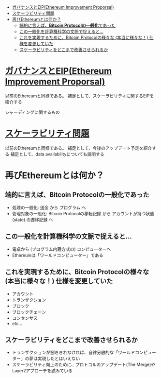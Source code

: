 - [ガバナンスとEIP(Ethereum Improvement Proporsal)](#ガバナンスとeipethereum-improvement-proporsal)
- [スケーラビリティ問題](#スケーラビリティ問題)
- [再びEthereumとは何か？](#再びethereumとは何か)
  - [端的に言えば、**Bitcoin Protocolの一般化**であった](#端的に言えばbitcoin-protocolの一般化であった)
  - [この一般化を計算機科学の文脈で捉えると...](#この一般化を計算機科学の文脈で捉えると)
  - [これを実現するために、Bitcoin Protocolの様々な (本当に様々な！) 仕様を変更していた](#これを実現するためにbitcoin-protocolの様々な-本当に様々な-仕様を変更していた)
  - [スケーラビリティをどこまで改善させられるか](#スケーラビリティをどこまで改善させられるか)


# [ガバナンスとEIP(Ethereum Improvement Proporsal)](../P02_ethereum/4_scalability.md#ガバナンスとeipethereum-improvement-proporsal)
以前のEthereumと同様である。
補足として、スケーラビリティに関するEIPを紹介する

シャーディングに関するもの

# [スケーラビリティ問題](../P02_ethereum/4_scalability.md#スケーラビリティ問題)
以前のEthereumと同様である。
補足として、今後のアップデート予定を紹介する
補足として、data availabilityについても説明する

# 再びEthereumとは何か？

## 端的に言えば、**Bitcoin Protocolの一般化**であった
- 処理の一般化: 送金 から プログラム へ
- 管理対象の一般化: Bitcoin Protocolの移転記録 から アカウントが持つ状態 (state) の遷移記録 へ

## この一般化を計算機科学の文脈で捉えると...
- 電卓から (プログラム内蔵方式の) コンピューターへ
- Ethereumは「ワールドコンピューター」である

## これを実現するために、Bitcoin Protocolの様々な (本当に様々な！) 仕様を変更していた
- アカウント
- トランザクション
- ブロック
- ブロックチェーン
- コンセンサス
- etc…

## スケーラビリティをどこまで改善させられるか
- トランザクションが捌ききれなければ、自律分散的な「ワールドコンピューター」の夢は実現したとはいえない
- スケーラビリティ向上のために、プロトコルのアップデート(The Merge)やLayer2アプローチを試みている


